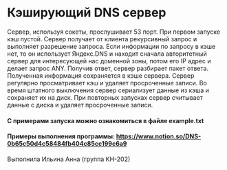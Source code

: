 # Кэширующий DNS сервер

Сервер, используя сокеты, прослушивает 53 порт. При первом запуске кэш пустой. Сервер получает от клиента рекурсивный запрос и выполняет разрешение запроса. Если информации по запросу в кэше нет, то он использует Яндекс.DNS и находит сначала авторитетный сервер для интересующей нас доменной зоны, потом его IP адрес и делает запрос ANY. Получив ответ, сервер разбирает пакет ответа. Полученная информация сохраняется в кэше сервера. Сервер регулярно просматривает кэш и удаляет просроченные записи. Во время штатного выключения сервер сериализует данные из кэша и сохраняет их на диск. При повторных запусках сервер считывает данные с диска и удаляет просроченные записи. 

#### С примерами запуска можно ознакомиться в файле example.txt
#### Примеры выполнения программы: https://www.notion.so/DNS-0b65c50d4c58484fb404c85cc199c6a9

Выполнила Ильина Анна (группа КН-202)
